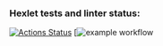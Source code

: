 ### Hexlet tests and linter status:
[![Actions Status](https://github.com/kawasakidrip/frontend-project-46/workflows/hexlet-check/badge.svg)](https://github.com/kawasakidrip/frontend-project-46/actions)
[![example workflow](https://github.com/kawasakidrip/frontend-project-46/actions/workflows/nodejs.yml/badge.svg)
